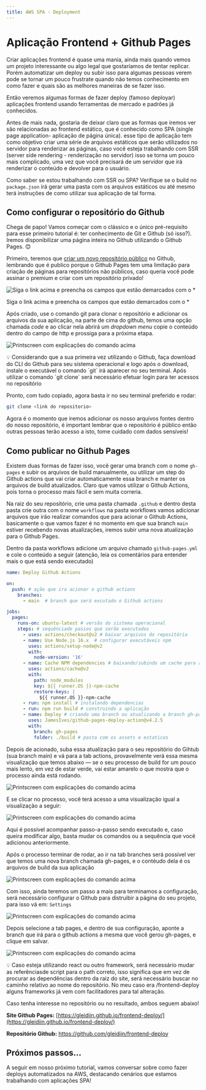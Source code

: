 ```yaml
---
title: AWS SPA - Deployment
---
```

# Aplicação Frontend + Github Pages

Criar aplicações frontend é quase uma mania, ainda mais quando vemos um projeto interessante ou algo legal que gostaríamos de tentar replicar. Porém automatizar um deploy ou subir isso para algumas pessoas verem pode se tornar um pouco frustrate quando não temos conhecimento em como fazer e quais são as melhores maneiras de se fazer isso. 

Então veremos algumas formas de fazer deploy (famoso deployar) aplicações frontend usando ferramentas de mercado e padrões já conhecidos. 

Antes de mais nada, gostaria de deixar claro que as formas que iremos ver são relacionadas ao frontend estático, que é conhecido como SPA (single page application- aplicação de página única). esse tipo de aplicação tem como objetivo criar uma série de arquivos estáticos que serão utilizados no servidor para renderizar as páginas, caso você esteja trabalhando com SSR (server side rendering - renderização no servidor) isso se torna um pouco mais complicado, uma vez que você precisará de um servidor que irá renderizar o conteúdo e devolver para o usuário. 

Como saber se estou trabalhando com SSR ou SPA? Verifique se o build no `package.json` irá gerar uma pasta com os arquivos estáticos ou até mesmo terá instruções de como utilizar sua aplicação de tal forma.

## Como configurar o repositório do Github

Chega de papo! Vamos começar com o clássico e o único pré-requisito para esse primeiro tutorial é: ter conhecimento de Git e Github (só isso?). Iremos disponibilizar uma página inteira no Github utilizando o Github Pages. 😊

Primeiro, teremos que [criar um novo repositório público](https://github.com/new) no Github, lembrando que é publico porque o Github Pages tem uma limitação para criação de páginas para repositórios não públicos, caso queria você pode assinar o premium e criar com um repositório privado!

![Siga o link acima e preencha os campos que estão demarcados com o *](images/aws-spa-7.png)

Siga o link acima e preencha os campos que estão demarcados com o *

Após criado, use o comando git para clonar o repositório e adicionar os arquivos da sua aplicação, na parte de cima do github, temos uma opção chamada *code* e ao clicar nela abrirá um *dropdown menu* copie o conteúdo dentro do campo de http e prossiga para a próxima etapa.

![Printscreen com explicações do comando acima](images/aws-spa-1.png)

<aside>
💡 Considerando que a sua primeira vez utilizando o Github, faça download do CLI do Github para seu sistema operacional e logo após o download, instale o executável o comando `git` irá aparecer no seu terminal. Após utilizar o comando `git clone` será necessário efetuar login para ter acessos no repositório

</aside>

Pronto, com tudo copiado, agora basta ir no seu terminal preferido e rodar:

```bash
git clone <link do repositorio> 
```

Agora é o momento que iremos adicionar os nosso arquivos fontes dentro do nosso repositório, é important lembrar que o repositório é público então outras pessoas terão acesso a isto, tome cuidado com dados sensíveis!

## Como publicar no Github Pages

Existem duas formas de fazer isso, você gerar uma branch com o nome `gh-pages`  e subir os arquivos de build manualmente, ou utilizar um step do Github actions que vai criar automaticamente essa branch e manter os arquivos de build atualizados. Claro que vamos utilizar o Github Actions, pois torna o processo mais fácil e sem muita correria.

Na raiz do seu repositório, crie uma pasta chamada `.github` e dentro desta pasta crie outra com o nome `workflows` na pasta workflows vamos adicionar arquivos que irão realizar comandos que para acionar o Github Actions, basicamente o que vamos fazer é no momento em que sua branch `main` estiver recebendo novas atualizações, iremos subir uma nova atualização para o Github Pages.

Dentro da pasta workflows adicione um arquivo chamado `github-pages.yml` e cole o conteúdo a seguir (atenção, leia os comentários para entender mais o que está sendo executado)

```yaml
name: Deploy Github Actions

on:
  push: # ação que ira acionar o github actions
    branches:
      - main  # branch que será excutado o Github actions

jobs:
  pages:
    runs-on: ubuntu-latest # versão do sistema operacional
    steps: # sequênciade passos que serão executados
      - uses: actions/checkout@v2 # baixar arquivos do repositório
      - name: Use Node.js 16.x  # configurar executáveis npm
        uses: actions/setup-node@v2
        with:
          node-version: '16'
      - name: Cache NPM dependencies # baixando/subindo um cache para adiantar o processo
        uses: actions/cache@v2
        with:
          path: node_modules
          key: ${{ runner.OS }}-npm-cache
          restore-keys: |
            ${{ runner.OS }}-npm-cache
      - run: npm install # instalando dependencias
      - run: npm run build # construindo a aplicação
      - name: Deploy # criando uma branch ou atualizando a branch gh-pages
        uses: JamesIves/github-pages-deploy-action@v4.2.5
        with:
          branch: gh-pages 
          folder: ./build # pasta com os assets e estaticos
```

Depois de acionado, suba essa atualização para o seu repositório do Gihtub (sua branch main) e vá para a tab actions, provavelmente verá essa mesma visualização que temos abaixo — se o seu processo de build for um pouco mais lento, em vez de estar verde, vai estar amarelo o que mostra que o processo ainda está rodando.

![Printscreen com explicações do comando acima](images/aws-spa-2.png)

E se clicar no processo, você terá acesso a uma visualização igual a visualização a seguir:

![Printscreen com explicações do comando acima](images/aws-spa-3.png)

Aqui é possível acompanhar passo-a-passo sendo executado e, caso queira modificar algo, basta mudar os comandos ou a sequência que você adicionou anteriormente.

Após o processo terminar de rodar, ao ir na tab branches será possível ver que temos uma nova branch chamada gh-pages, e o contéudo dela é os arquivos de build da sua aplicação

![Printscreen com explicações do comando acima](images/aws-spa-4.png)

Com isso, ainda teremos um passo a mais para terminamos a configuração, será necessário configurar o Github para distruibir a página do seu projeto, para isso vá em: `Settings` 

![Printscreen com explicações do comando acima](images/aws-spa-5.png)

Depois selecione a tab pages, e dentro de sua configuração, aponte a branch que irá para o github actions a mesma que você gerou gh-pages, e clique em salvar.

![Printscreen com explicações do comando acima](images/aws-spa-6.png)

<aside>
💡 Caso esteja utilizando react ou outro framework, será necessário mudar as referênciasde script para o path correto, isso significa que em vez de procurar as dependências dentro da raiz do site, será necessário buscar no caminho relativo ao nome do repositório. No meu caso era /frontend-deploy alguns frameworks já vem com facilitadores para tal alteração.

</aside>

Caso tenha interesse no repositório ou no resultado, ambos seguem abaixo! 

**Site Github Pages:** [https://gleidiin.github.io/frontend-deploy/](https://gleidiin.github.io/frontend-deploy/)

**Repositório Github:** https://github.com/gleidiin/frontend-deploy

## **Próximos passos...**

A seguir em nosso próximo tutorial, vamos conversar sobre como fazer deploys automatizados na AWS, destacando cenários que estamos trabalhando com aplicações SPA!